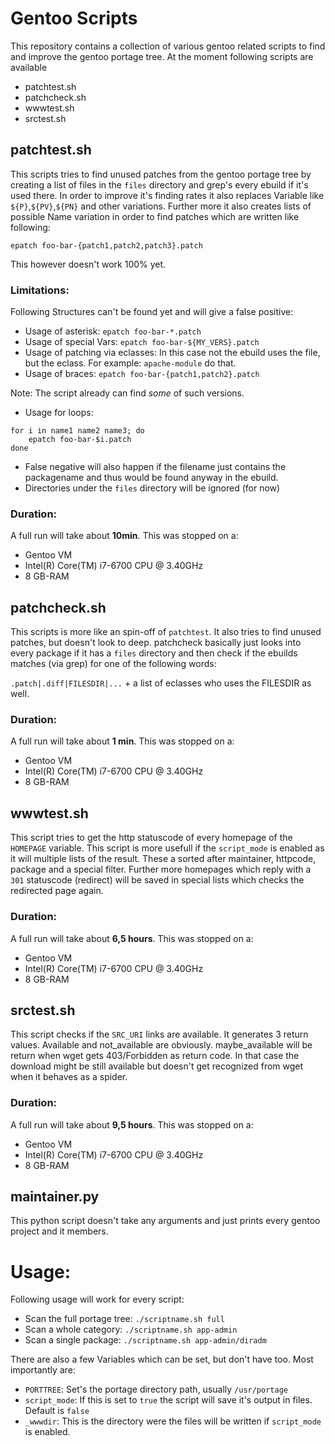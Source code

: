 # Gentoo Scripts

This repository contains a collection of various gentoo related scripts to find and improve the gentoo portage tree.
At the moment following scripts are available

* patchtest.sh
* patchcheck.sh
* wwwtest.sh
* srctest.sh

## patchtest.sh
This scripts tries to find unused patches from the gentoo portage tree by creating a list of files in the `files` directory and grep's every ebuild if it's used there.
In order to improve it's finding rates it also replaces Variable like `${P}`,`${PV}`,`${PN}` and other variations.
Further more it also creates lists of possible Name variation in order to find patches which are written like following:

`epatch foo-bar-{patch1,patch2,patch3}.patch`

This however doesn't work 100% yet.

### Limitations:
Following Structures can't be found yet and will give a false positive:

* Usage of asterisk: `epatch foo-bar-*.patch`
* Usage of special Vars: `epatch foo-bar-${MY_VERS}.patch`
* Usage of patching via eclasses: In this case not the ebuild uses the file, but the eclass. For example: `apache-module` do that.
* Usage of braces: `epatch foo-bar-{patch1,patch2}.patch`

Note: The script already can find *some* of such versions.
* Usage for loops:
```
for i in name1 name2 name3; do
	epatch foo-bar-$i.patch
done
```
* False negative will also happen if the filename just contains the packagename and thus would be found anyway in the ebuild.
* Directories under the `files` directory will be ignored (for now)

### Duration:

A full run will take about **10min**. This was stopped on a:
* Gentoo VM
* Intel(R) Core(TM) i7-6700 CPU @ 3.40GHz
* 8 GB-RAM

## patchcheck.sh
This scripts is more like an spin-off of `patchtest`. It also tries to find unused patches, but doesn't look to deep.
patchcheck basically just looks into every package if it has a `files` directory and then check if the ebuilds matches (via grep) for one of the following words:

`.patch|.diff|FILESDIR|...` + a list of eclasses who uses the FILESDIR as well.

### Duration:
A full run will take about **1 min**. This was stopped on a:
* Gentoo VM
* Intel(R) Core(TM) i7-6700 CPU @ 3.40GHz
* 8 GB-RAM

## wwwtest.sh
This script tries to get the http statuscode of every homepage of the `HOMEPAGE` variable. This script is more usefull if the `script_mode` is enabled as it will multiple lists of the result.
These a sorted after maintainer, httpcode, package and a special filter. Further more homepages which reply with a `301` statuscode (redirect) will be saved in special lists which checks the redirected page again.

### Duration:
A full run will take about **6,5 hours**. This was stopped on a:
* Gentoo VM
* Intel(R) Core(TM) i7-6700 CPU @ 3.40GHz
* 8 GB-RAM

## srctest.sh
This script checks if the `SRC_URI` links are available. It generates 3 return values. Available and not_available are obviously. maybe_available will be return when wget gets 403/Forbidden as return code. In that case the download might be still available but doesn't get recognized from wget when it behaves as a spider.

### Duration:
A full run will take about **9,5 hours**. This was stopped on a:
* Gentoo VM
* Intel(R) Core(TM) i7-6700 CPU @ 3.40GHz
* 8 GB-RAM

## maintainer.py
This python script doesn't take any arguments and just prints every gentoo project and it members.


# Usage:

Following usage will work for every script:

* Scan the full portage tree: `./scriptname.sh full`
* Scan a whole category: `./scriptname.sh app-admin`
* Scan a single package: `./scriptname.sh app-admin/diradm`

There are also a few Variables which can be set, but don't have too. Most importantly are:

* `PORTTREE`: Set's the portage directory path, usually `/usr/portage`
* `script_mode`: If this is set to `true` the script will save it's output in files. Default is `false`
* `_wwwdir`: This is the directory were the files will be written if `script_mode` is enabled.
